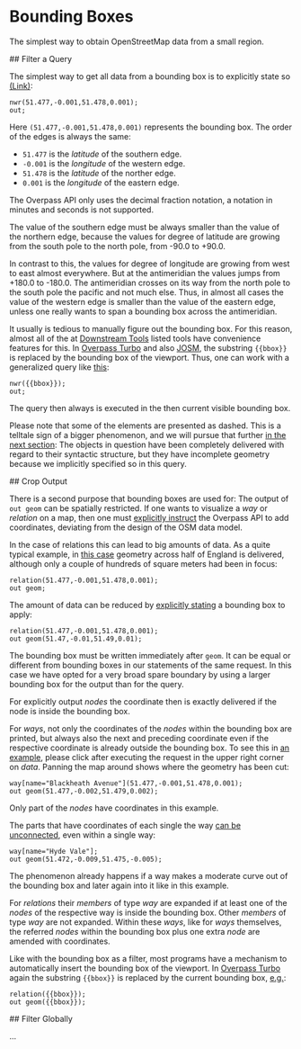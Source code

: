Bounding Boxes
==============

The simplest way to obtain OpenStreetMap data from a small region.

<a name="filter"/>
## Filter a Query

The simplest way to get all data from a bounding box
is to explicitly state so [(Link)](https://overpass-turbo.eu/?lat=51.4775&lon=0.0&zoom=16&Q=CGI_STUB):

    nwr(51.477,-0.001,51.478,0.001);
    out;

Here `(51.477,-0.001,51.478,0.001)` represents the bounding box.
The order of the edges is always the same:

* `51.477` is the _latitude_ of the southern edge.
* `-0.001` is the _longitude_ of the western edge.
* `51.478` is the _latitude_ of the norther edge.
* `0.001` is the _longitude_ of the eastern edge.

The Overpass API only uses the decimal fraction notation,
a notation in minutes and seconds is not supported.

The value of the southern edge must be always smaller than the value of the northern edge,
because the values for degree of latitude are growing from the south pole to the north pole,
from -90.0 to +90.0.

In contrast to this, the values for degree of longitude are growing from west to east almost everywhere.
But at the antimeridian the values jumps from +180.0 to -180.0.
The antimeridian crosses on its way from the north pole to the south pole the pacific and not much else.
Thus, in almost all cases the value of the western edge is smaller than the value of the eastern edge,
unless one really wants to span a bounding box across the antimeridian.

It usually is tedious
to manually figure out the bounding box.
For this reason, almost all of the at [Downstream Tools](../targets/index.md) listed tools have convenience features for this.
In [Overpass Turbo](../targets/turbo.md#convenience) and also [JOSM](../targets/index.md),
the substring `{{bbox}}` is replaced by the bounding box of the viewport.
Thus, one can work with a generalized query like [this](https://overpass-turbo.eu/?lat=51.4775&lon=0.0&zoom=16&Q=CGI_STUB):

    nwr({{bbox}});
    out;

The query then always is executed in the then current visible bounding box.

Please note that some of the elements are presented as dashed.
This is a telltale sign of a bigger phenomenon,
and we will pursue that further [in the next section](osm_types.md):
The objects in question have been completely delivered with regard to their syntactic structure,
but they have incomplete geometry because we implicitly specified so in this query.

<a name="crop"/>
## Crop Output

There is a second purpose that bounding boxes are used for:
The output of `out geom` can be spatially restricted.
If one wants to visualize a _way_ or _relation_ on a map,
then one must [explicitly instruct](../targets/formats.md#extras) the Overpass API to add coordinates,
deviating from the design of the OSM data model.

In the case of relations this can lead to big amounts of data.
As a quite typical example,
in [this case](https://overpass-turbo.eu/?lat=51.4775&lon=0.0&zoom=16&Q=CGI_STUB) geometry across half of England is delivered,
although only a couple of hundreds of square meters had been in focus:

    relation(51.477,-0.001,51.478,0.001);
    out geom;

The amount of data can be reduced
by [explicitly stating](https://overpass-turbo.eu/?lat=51.4775&lon=0.0&zoom=16&Q=CGI_STUB) a bounding box to apply:

    relation(51.477,-0.001,51.478,0.001);
    out geom(51.47,-0.01,51.49,0.01);

The bounding box must be written immediately after `geom`.
It can be equal or different from bounding boxes in our statements of the same request.
In this case we have opted for a very broad spare boundary
by using a larger bounding box for the output than for the query.

For explicitly output _nodes_ the coordinate then is exactly delivered
if the node is inside the bounding box.

For _ways_, not only the coordinates of the _nodes_ within the bounding box are printed,
but always also the next and preceding coordinate
even if the respective coordinate is already outside the bounding box.
To see this in [an example](https://overpass-turbo.eu/?lat=51.4775&lon=0.0&zoom=18&Q=CGI_STUB),
please click after executing the request in the upper right corner on _data_.
Panning the map around shows where the geometry has been cut:

    way[name="Blackheath Avenue"](51.477,-0.001,51.478,0.001);
    out geom(51.477,-0.002,51.479,0.002);

Only part of the _nodes_ have coordinates in this example.

The parts that have coordinates of each single the way [can be unconnected](https://overpass-turbo.eu/?lat=51.4735&lon=-0.007&zoom=17&Q=CGI_STUB), even within a single way:

    way[name="Hyde Vale"];
    out geom(51.472,-0.009,51.475,-0.005);

The phenomenon already happens
if a way makes a moderate curve out of the bounding box and later again into it
like in this example.

For _relations_ their _members_ of type _way_ are expanded
if at least one of the _nodes_ of the respective way is inside the bounding box.
Other _members_ of type _way_ are not expanded.
Within these _ways_, like for _ways_ themselves,
the referred _nodes_ within the bounding box plus one extra _node_ are amended with coordinates.

Like with the bounding box as a filter,
most programs have a mechanism to automatically insert the bounding box of the viewport.
In [Overpass Turbo](../targets/turbo.md#convenience) again the substring `{{bbox}}` is replaced by the current bounding box, [e.g.](https://overpass-turbo.eu/?lat=51.4775&lon=0.0&zoom=16&Q=CGI_STUB):

    relation({{bbox}});
    out geom({{bbox}});

<a name="global"/>
## Filter Globally

...
